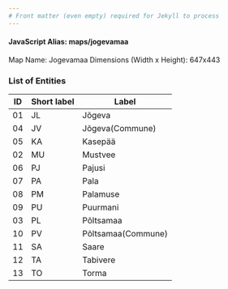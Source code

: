 ```yaml
---
# Front matter (even empty) required for Jekyll to process
---
```


#### JavaScript Alias: maps/jogevamaa

Map Name: Jogevamaa
Dimensions (Width x Height): 647x443





### List of Entities

ID | Short label | Label
---|---|---|
01|JL|Jõgeva
04|JV|Jõgeva(Commune)
05|KA|Kasepää
02|MU|Mustvee
06|PJ|Pajusi
07|PA|Pala
08|PM|Palamuse
09|PU|Puurmani
03|PL|Põltsamaa
10|PV|Põltsamaa(Commune)
11|SA|Saare
12|TA|Tabivere
13|TO|Torma

